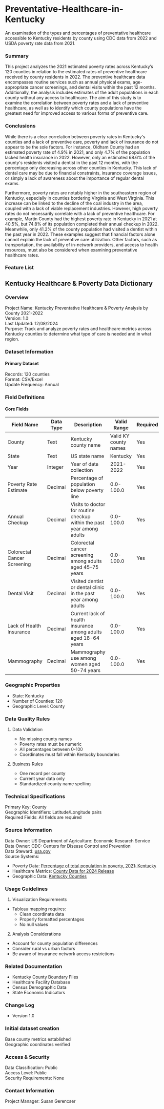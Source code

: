 # Preventative-Healthcare-in-Kentucky
An examination of the types and percentages of preventative healthcare accessible to Kentucky residents by county using CDC data from 2022 and USDA poverty rate data from 2021.

### Summary
This project analyzes the 2021 estimated poverty rates across Kentucky’s 120 counties in relation to the estimated rates of preventive healthcare received by county residents in 2022. The preventive healthcare data encompasses routine services such as annual physical exams, age-appropriate cancer screenings, and dental visits within the past 12 months. Additionally, the analysis includes estimates of the adult populations in each county without any access to healthcare. The aim of this study is to examine the correlation between poverty rates and a lack of preventive healthcare, as well as to identify which county populations have the greatest need for improved access to various forms of preventive care.

### Conclusions 
While there is a clear correlation between poverty rates in Kentucky's counties and a lack of preventive care, poverty and lack of insurance do not appear to be the sole factors. For instance, Oldham County had an estimated poverty rate of 4.9% in 2021, and only 4.7% of the population lacked health insurance in 2022. However,  only an estimated 68.6% of the county's residents visited a dentist in the past 12 months, with the percentage only decreasing across other counties in Kentucky. This lack of dental care may be due to financial constraints, insurance coverage issues, or simply a lack of awareness about the importance of regular dental exams.  

Furthermore, poverty rates are notably higher in the southeastern region of Kentucky, especially in counties bordering Virginia and West Virginia. This increase can be linked to the decline of the coal industry in the area, coupled with a lack of viable replacement industries. However, high poverty rates do not necessarily correlate with a lack of preventive healthcare. For example, Martin County had the highest poverty rate in Kentucky in 2021 at 40.5%, but 74.8% of its population completed their annual checkup in 2022. Meanwhile, only 41.2% of the county population had visited a dentist within the past year in 2022. These examples suggest that financial factors alone cannot explain the lack of preventive care utilization. Other factors, such as transportation, the availability of in-network providers, and access to health resources, must also be considered when examining preventative healthcare rates.

### Feature List


## Kentucky Healthcare & Poverty Data Dictionary
### Overview
Project Name: Kentucky Preventative Healthcare & Poverty Analysis by County 2021-2022  
Version: 1.0  
Last Updated: 12/08/2024  
Purpose: Track and analyze poverty rates and healthcare metrics across Kentucky counties to determine what type of care is needed and in what region. 

### Dataset Information
#### Primary Dataset  
Records: 120 counties   
Format: CSV/Excel  
Update Frequency: Annual  

### Field Definitions
#### Core Fields
| Field Name | Data Type | Description | Valid Range | Required | Example |
|------------|-----------|-------------|-------------|----------|---------|
| County | Text | Kentucky county name | Valid KY county names | Yes | Adair |
| State | Text | US state name | Kentucky | Yes | Kentucky |
| Year | Integer | Year of data collection | 2021-2022 | Yes | 2021-2022 |
| Poverty Rate Estimate | Decimal | Percentage of population below poverty line | 0.0-100.0 | Yes | 16.0 |
| Annual Checkup | Decimal | Visits to doctor for routine checkup within the past year among adults | 0.0-100.0 | Yes | 76.9 |
| Colorectal Cancer Screening | Decimal | Colorectal cancer screening among adults aged 45–75 years | 0.0-100.0 | Yes | 56.1 |
| Dental Visit | Decimal | Visited dentist or dental clinic in the past year among adults | 0.0-100.0 | Yes | 55.2 |
| Lack of Health Insurance | Decimal | Current lack of health insurance among adults aged 18-64 years | 0.0-100.0 | Yes | 6.1 |
| Mammography | Decimal | Mammography use among women aged 50-74 years | 0.0-100.0 | Yes | 68.8 |


### Geographic Properties
* State: Kentucky
* Number of Counties: 120
* Geographic Level: County

### Data Quality Rules  
  1. Data Validation  
     * No missing county names  
     * Poverty rates must be numeric  
     * All percentages between 0-100  
     * Coordinates must fall within Kentucky boundaries  

  2. Business Rules  
     * One record per county  
     * Current year data only  
     * Standardized county name spelling  

### Technical Specifications
Primary Key: County  
Geographic Identifiers: Latitude/Longitude pairs  
Required Fields: All fields are required  

### Source Information
Data Owner: US Department of Agriculture: Economic Research Service  
Data Owner: CDC: Centers for Disease Control and Prevention      
Data Steward: [usa.gov](https://www.usa.gov/)  
Source Systems:  
* Poverty Data: [Percentage of total population in poverty, 2021: Kentucky](https://data.ers.usda.gov/reports.aspx?ID=17826/)
* Healthcare Metrics: [County Data for 2024 Release](https://data.cdc.gov/500-Cities-Places/PLACES-Local-Data-for-Better-Health-County-Data-20/swc5-untb/data/)
* Geographic Data: [Kentucky Counties](https://www.sos.ky.gov/land/resources/Pages/Geographic-Materials.aspx)

### Usage Guidelines
1. Visualization Requirements  
  * Tableau mapping requires:  
      * Clean coordinate data  
      * Properly formatted percentages  
      * No null values  

2. Analysis Considerations   
  * Account for county population differences  
  * Consider rural vs urban factors  
  * Be aware of insurance network access restrictions  

### Related Documentation
* Kentucky County Boundary Files
* Healthcare Facility Database
* Census Demographic Data
* State Economic Indicators

### Change Log
* Version 1.0

### Initial dataset creation
Base county metrics established  
Geographic coordinates verified  

### Access & Security  
Data Classification: Public  
Access Level: Public  
Security Requirements: None  

### Contact Information
Project Manager: Susan Gerencser  
